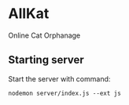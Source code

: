 # AllKat
Online Cat Orphanage

## Starting server
Start the server with command:
```
nodemon server/index.js --ext js
```